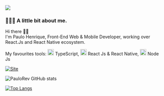 <img src="https://i.imgur.com/wF8frUa.png" >

### 👨🏽‍💻 A little bit about me.

<p>
Hi there 👋🏻
<br/>
I'm Paulo Henrique, Front-End Web & Mobile Developer, working over React.Js and React Native ecosystem.
</p>

<p>
  My favourites tools: 
  <span>
    <img src="https://camo.githubusercontent.com/b172115921440aaf2a2ddf79b5d0c9563c2e260fdf7857077b5704a3f97e6b89/68747470733a2f2f692e6962622e636f2f505a32585a67722f74732e706e67" width="20" style="max-width: 100%;" /> TypeScript,
  </span>
  <span>
    <img src="https://camo.githubusercontent.com/1642c5f39b7f167c07f8eae813d365681abb121bd264d310cfa5ac6b1c438691/68747470733a2f2f692e6962622e636f2f3452484d6d4c512f72656163742e706e67" width="20" style="max-width: 100%;" /> React Js & React Native,
  </span>
  <span>
    <img src="https://camo.githubusercontent.com/5f199ce2d9e9cf6aed9696cda96b3de0dfa8900c165104a51e886289e12c4789/68747470733a2f2f692e6962622e636f2f7656786d794e322f6e6f64652e706e67" width="20" style="max-width: 100%;" /> Node Js
  </span>
</p>

[![Site](https://img.shields.io/website-up-down-green-red/http/monip.org.svg)](https://phdev.netlify.app/)

![PauloRev GitHub stats](https://github-readme-stats.vercel.app/api?username=PauloRev&show_icons=true&theme=react)

[![Top Langs](https://github-readme-stats.vercel.app/api/top-langs/?username=PauloRev&layout=compact)](https://github.com/PauloRev/github-readme-stats)
